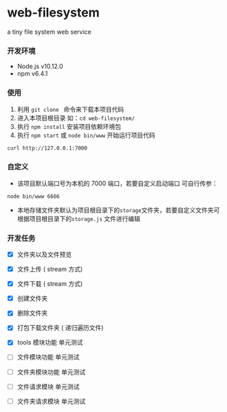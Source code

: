 # web-filesystem
a tiny file system web service

### 开发环境

- Node.js v10.12.0
- npm v6.4.1

### 使用

1. 利用 `git clone ` 命令来下载本项目代码
2. 进入本项目根目录 如：`cd web-filesystem/`
3. 执行 `npm install` 安装项目依赖环境包
4. 执行 `npm start` 或 `node bin/www`  开始运行项目代码


```bash
curl http://127.0.0.1:7000
```

### 自定义

- 该项目默认端口号为本机的 7000 端口，若要自定义启动端口 可自行传参：

```
node bin/www 6666
```

- 本地存储文件夹默认为项目根目录下的`storage`文件夹，若要自定义文件夹可根据项目根目录下的`storage.js` 文件进行编辑

### 开发任务

- [x] 文件夹以及文件预览
- [x] 文件上传 ( stream 方式)
- [x] 文件下载 ( stream 方式)
- [x] 创建文件夹
- [x] 删除文件夹
- [x] 打包下载文件夹 ( 递归遍历文件)
- [x] tools 模块功能 单元测试
- [ ] 文件模块功能 单元测试
- [ ] 文件夹模块功能 单元测试
- [ ] 文件请求模块  单元测试
- [ ] 文件夹请求模块 单元测试

